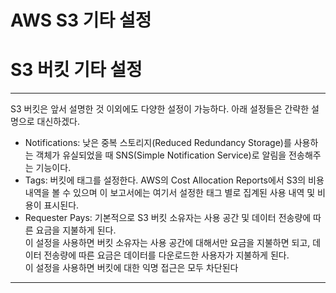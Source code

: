 # AWS S3 기타 설정

# **S3 버킷 기타 설정**

---

S3 버킷은 앞서 설명한 것 이외에도 다양한 설정이 가능하다. 아래 설정들은 간략한 설명으로 대신하겠다.

- Notifications: 낮은 중복 스토리지(Reduced Redundancy Storage)를 사용하는 객체가 유실되었을 때 SNS(Simple Notification Service)로 알림을 전송해주는 기능이다. </br>
- Tags: 버킷에 태그를 설정한다. AWS의 Cost Allocation Reports에서 S3의 비용 내역을 볼 수 있으며 이 보고서에는 여기서 설정한 태그 별로 집계된 사용 내역 및 비용이 표시된다. </br>
- Requester Pays: 기본적으로 S3 버킷 소유자는 사용 공간 및 데이터 전송량에 따른 요금을 지불하게 된다. </br> 
이 설정을 사용하면 버킷 소유자는 사용 공간에 대해서만 요금을 지불하면 되고, 데이터 전송량에 따른 요금은 데이터를 다운로드한 사용자가 지불하게 된다. </br>
이 설정을 사용하면 버킷에 대한 익명 접근은 모두 차단된다

---
